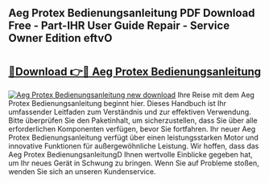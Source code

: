## Aeg Protex Bedienungsanleitung PDF Download Free - Part-IHR User Guide Repair - Service Owner Edition eftvO

# <h2><a href="http://df48g8.blite.top/?on=Aeg+Protex+Bedienungsanleitung">🔗Download 👉🔴 Aeg Protex Bedienungsanleitung</a></h2>

[![Aeg Protex Bedienungsanleitung new download](https://i.imgur.com/lujVjoI.png)](http://df48g8.blite.top/?on=Aeg+Protex+Bedienungsanleitung)
Ihre Reise mit dem Aeg Protex Bedienungsanleitung beginnt hier. Dieses Handbuch ist Ihr umfassender Leitfaden zum Verständnis und zur effektiven Verwendung. Bitte überprüfen Sie den Paketinhalt, um sicherzustellen, dass Sie über alle erforderlichen Komponenten verfügen, bevor Sie fortfahren. Ihr neuer Aeg Protex Bedienungsanleitung verfügt über einen leistungsstarken Motor und innovative Funktionen für außergewöhnliche Leistung. Wir hoffen, dass das Aeg Protex BedienungsanleitungD Ihnen wertvolle Einblicke gegeben hat, um Ihr neues Gerät in Schwung zu bringen. Wenn Sie auf Probleme stoßen, wenden Sie sich an unseren Kundenservice.
